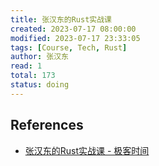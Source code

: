 ```yaml
---
title: 张汉东的Rust实战课
created: 2023-07-17 08:00:00
modified: 2023-07-17 23:33:05
tags: [Course, Tech, Rust]
author: 张汉东
read: 1
total: 173
status: doing
---
```


## References

- [张汉东的Rust实战课 - 极客时间](https://localhost/#)
